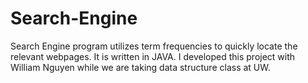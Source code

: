 # Search-Engine
Search Engine program utilizes term frequencies to quickly locate the relevant webpages. It is written in JAVA.
I developed this project with William Nguyen while we are taking data structure class at UW. 
